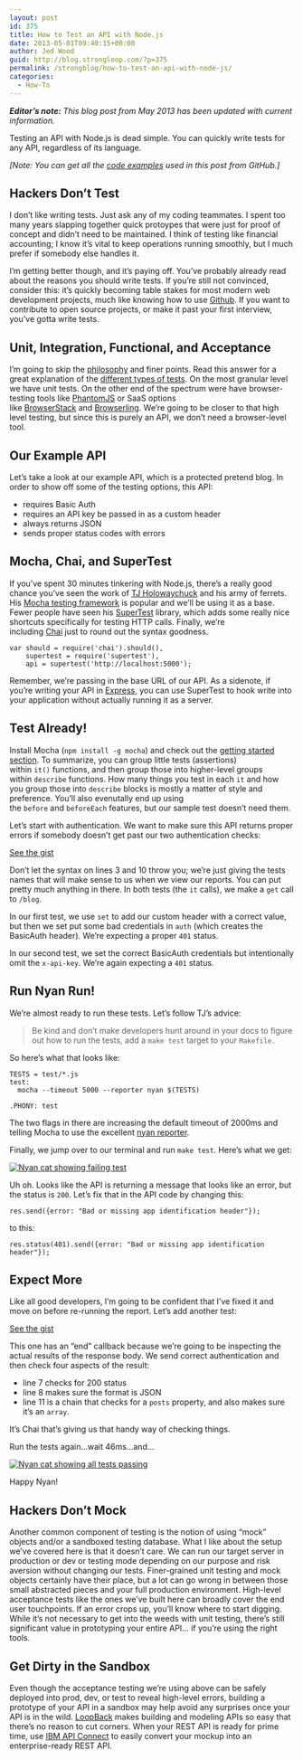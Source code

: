 ```yaml
---
layout: post
id: 375
title: How to Test an API with Node.js
date: 2013-05-01T09:40:15+00:00
author: Jed Wood
guid: http://blog.strongloop.com/?p=375
permalink: /strongblog/how-to-test-an-api-with-node-js/
categories:
  - How-To
---
```

_**Editor&#8217;s note:** This blog post from May 2013 has been updated with current information._

Testing an API with Node.js is dead simple. You can quickly write tests for any API, regardless of its language.

_[Note: You can get all the [code examples](https://github.com/jedwood/api-testing-with-node) used in this post from GitHub.]_

## **Hackers Don&#8217;t Test**

I don&#8217;t like writing tests. Just ask any of my coding teammates. I spent too many years slapping together quick protoypes that were just for proof of concept and didn&#8217;t need to be maintained. I think of testing like financial accounting; I know it&#8217;s vital to keep operations running smoothly, but I much prefer if somebody else handles it.

I&#8217;m getting better though, and it&#8217;s paying off. You&#8217;ve probably already read about the reasons you should write tests. If you&#8217;re still not convinced, consider this: it&#8217;s quickly becoming table stakes for most modern web development projects, much like knowing how to use [Github](http://github.com/). If you want to contribute to open source projects, or make it past your first interview, you&#8217;ve gotta write tests.

## <a href="https://github.com/jedwood/api-testing-with-node#unit-integration-functional-and-acceptance" name="unit-integration-functional-and-acceptance"></a>**Unit, Integration, Functional, and Acceptance**

I&#8217;m going to skip the [philosophy](http://www.agitar.com/downloads/TheWayOfTestivus.pdf) and finer points. Read this answer for a great explanation of the [different types of tests](http://stackoverflow.com/a/4904533/62525). On the most granular level we have unit tests. On the other end of the spectrum were have browser-testing tools like [PhantomJS](http://phantomjs.org/) or SaaS options like [BrowserStack](http://browserstack.com/) and [Browserling](http://browserling.com/). We&#8217;re going to be closer to that high level testing, but since this is purely an API, we don&#8217;t need a browser-level tool.

## <a href="https://github.com/jedwood/api-testing-with-node#our-example-api" name="our-example-api"></a>**Our Example API**

Let&#8217;s take a look at our example API, which is a protected pretend blog. In order to show off some of the testing options, this API:

  * requires Basic Auth
  * requires an API key be passed in as a custom header
  * always returns JSON
  * sends proper status codes with errors

## <a href="https://github.com/jedwood/api-testing-with-node#mocha-chai-and-supertest" name="mocha-chai-and-supertest"></a>**Mocha, Chai, and SuperTest**

If you&#8217;ve spent 30 minutes tinkering with Node.js, there&#8217;s a really good chance you&#8217;ve seen the work of [TJ Holowaychuck](https://github.com/visionmedia) and his army of ferrets. His [Mocha testing framework](http://visionmedia.github.com/mocha/) is popular and we&#8217;ll be using it as a base. Fewer people have seen his [SuperTest](https://github.com/visionmedia/supertest) library, which adds some really nice shortcuts specifically for testing HTTP calls. Finally, we&#8217;re including [Chai](http://chaijs.com/) just to round out the syntax goodness.

    var should = require('chai').should(),
        supertest = require('supertest'),
        api = supertest('http://localhost:5000');


Remember, we&#8217;re passing in the base URL of our API. As a sidenote, if you&#8217;re writing your API in [Express](http://expressjs.com/), you can use SuperTest to hook write into your application without actually running it as a server.

## <a href="https://github.com/jedwood/api-testing-with-node#test-already" name="test-already"></a>**Test Already!**

Install Mocha (`npm install -g mocha`) and check out the [getting started section](http://visionmedia.github.com/mocha/#getting-started). To summarize, you can group little tests (assertions) within `it()` functions, and then group those into higher-level groups within `describe` functions. How many things you test in each `it` and how you group those into `describe` blocks is mostly a matter of style and preference. You&#8217;ll also evenutally end up using the `before` and `beforeEach` features, but our sample test doesn&#8217;t need them.

Let&#8217;s start with authentication. We want to make sure this API returns proper errors if somebody doesn&#8217;t get past our two authentication checks:

[See the gist](https://gist.github.com/jedwood/5311084)

Don&#8217;t let the syntax on lines 3 and 10 throw you; we&#8217;re just giving the tests names that will make sense to us when we view our reports. You can put pretty much anything in there. In both tests (the `it` calls), we make a `get` call to `/blog`.

In our first test, we use `set` to add our custom header with a correct value, but then we set put some bad credentials in `auth` (which creates the BasicAuth header). We&#8217;re expecting a proper `401` status.

In our second test, we set the correct BasicAuth credentials but intentionally omit the `x-api-key`. We&#8217;re again expecting a `401` status.

## <a href="https://github.com/jedwood/api-testing-with-node#run-nyan-run" name="run-nyan-run"></a>**Run Nyan Run!**

We&#8217;re almost ready to run these tests. Let&#8217;s follow TJ&#8217;s advice:

> Be kind and don&#8217;t make developers hunt around in your docs to figure out how to run the tests, add a `make test` target to your `Makefile.`

So here&#8217;s what that looks like:

    TESTS = test/*.js
    test:
      mocha --timeout 5000 --reporter nyan $(TESTS)

    .PHONY: test


The two flags in there are increasing the default timeout of 2000ms and telling Mocha to use the excellent [nyan reporter](https://vimeo.com/44180900).

Finally, we jump over to our terminal and run `make test`. Here&#8217;s what we get:

<a href="https://github.com/jedwood/api-testing-with-node/blob/master/img/nyan-fail.png" target="_blank"><img src="https://github.com/jedwood/api-testing-with-node/raw/master/img/nyan-fail.png" alt="Nyan cat showing failing test" /></a>

Uh oh. Looks like the API is returning a message that looks like an error, but the status is `200`. Let&#8217;s fix that in the API code by changing this:

`res.send({error: "Bad or missing app identification header"});`

to this:

`res.status(401).send({error: "Bad or missing app identification header"});`

## <a href="https://github.com/jedwood/api-testing-with-node#expect-more" name="expect-more"></a>**Expect More**

Like all good developers, I&#8217;m going to be confident that I&#8217;ve fixed it and move on before re-running the report. Let&#8217;s add another test:

[See the gist](https://gist.github.com/jedwood/5311429)

This one has an &#8220;end&#8221; callback because we&#8217;re going to be inspecting the actual results of the response body. We send correct authentication and then check four aspects of the result:

  * line 7 checks for 200 status
  * line 8 makes sure the format is JSON
  * line 11 is a chain that checks for a `posts` property, and also makes sure it&#8217;s an `array`.

It&#8217;s Chai that&#8217;s giving us that handy way of checking things.

Run the tests again&#8230;wait 46ms&#8230;and&#8230;

<a href="https://github.com/jedwood/api-testing-with-node/blob/master/img/nyan-win.png" target="_blank"><img src="https://github.com/jedwood/api-testing-with-node/raw/master/img/nyan-win.png" alt="Nyan cat showing all tests passing" /></a>

Happy Nyan!

## <a href="https://github.com/jedwood/api-testing-with-node#hackers-dont-mock" name="hackers-dont-mock"></a>**Hackers Don&#8217;t Mock**

Another common component of testing is the notion of using “mock” objects and/or a sandboxed testing database. What I like about the setup we’ve covered here is that it doesn’t care. We can run our target server in production or dev or testing mode depending on our purpose and risk aversion without changing our tests. Finer-grained unit testing and mock objects certainly have their place, but a lot can go wrong in between those small abstracted pieces and your full production environment. High-level acceptance tests like the ones we’ve built here can broadly cover the end user touchpoints. If an error crops up, you’ll know where to start digging. While it’s not necessary to get into the weeds with unit testing, there’s still significant value in prototyping your entire API&#8230; if you’re using the right tools.

## **Get Dirty in the Sandbox**

Even though the acceptance testing we’re using above can be safely deployed into prod, dev, or test to reveal high-level errors, building a prototype of your API in a sandbox may help avoid any surprises once your API is in the wild. [LoopBack](http://loopback.io) makes building and modeling APIs so easy that there’s no reason to cut corners. When your REST API is ready for prime time, use [IBM API Connect](https://console.ng.bluemix.net/docs/services/apiconnect/index.html?pos=2) to easily convert your mockup into an enterprise-ready REST API.
